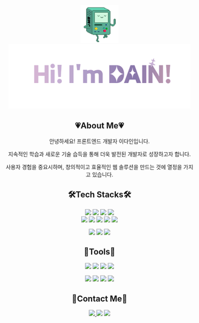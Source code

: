 <div align="center">
  <div>
    <img src="https://github.com/DAIN302/DAIN302/blob/main/asset/dancingbeemo.gif" width="100px"/>
  </div>
  <div>
    <img src="https://github.com/DAIN302/DAIN302/blob/main/asset/dain.gif" />
  </div>
</div>

<h2 align="center">
 <b>💗About Me💗</b> 
</h2>
<p align="center">안녕하세요! 프론트엔드 개발자 이다인입니다.<p/>
<p align="center">지속적인 학습과 새로운 기술 습득을 통해 더욱 발전된 개발자로 성장하고자 합니다.<p/>
<p align="center">사용자 경험을 중요시하며, 창의적이고 효율적인 웹 솔루션을 만드는 것에 열정을 가지고 있습니다.<p/>

<h2 align="center">
 <b>🛠Tech Stacks🛠</b> 
</h2>
<div align="center">
<img src="https://img.shields.io/badge/JavaScript-F7DF1E?style=flat&logo=javascript&logoColor=333333"/> <img src="https://img.shields.io/badge/Typescript-3178C6?style=flat&logo=typescript&logoColor=white"/> <img src="https://img.shields.io/badge/HTML-E34F26?style=flat&logo=html5&logoColor=white"/>  <img src="https://img.shields.io/badge/CSS-1572b6?style=flat&logo=css3&logoColor=white"/>
<br/>
<img src="https://img.shields.io/badge/React-61DAFB?style=flat&logo=react&logoColor=white"/>
<img src="https://img.shields.io/badge/Redux-764ABC?style=flat&logo=redux&logoColor=white"/>
<img src="https://img.shields.io/badge/Vue.js-4FC08D?style=flat&logo=vue.js&logoColor=white"/>
 <img src="https://img.shields.io/badge/Sass-CC6699?style=flat&logo=sass&logoColor=white"/> <img src="https://img.shields.io/badge/jQuery-0769AD?style=flat&logo=jquery&logoColor=white"/>

<img src="https://img.shields.io/badge/Node.js-5fa04e?style=flat&logo=Node.js&logoColor=white"/> <img src="https://img.shields.io/badge/Express.js-000000?style=flat&logo=Express&logoColor=white"/>
<img src="https://img.shields.io/badge/MySQL-4479A1?style=flat&logo=MySQL&logoColor=white"/>

<h2 align="center">
 <b>🔧Tools🔧</b> 
</h2>
<img src="https://img.shields.io/badge/Visual Studio Code-007ACC?style=flat-square&logo=VisualStudioCode&logoColor=white"/> <img src="https://img.shields.io/badge/MySQLWorkBench-4479A1?style=flat&logo=MySQL&logoColor=white"/> <img src="https://img.shields.io/badge/Git-F05032?style=flat&logo=git&logoColor=white"/> <img src="https://img.shields.io/badge/GitHub-181717?style=flat&logo=github&logoColor=white"/>

<img src="https://img.shields.io/badge/Slack-4a154b?style=flat&logo=slack&logoColor=white"/> <img src="https://img.shields.io/badge/Notion-000000?style=flat&logo=notion&logoColor=white"/>
<img src="https://img.shields.io/badge/Figma-F24E1E?style=flat&logo=figma&logoColor=white"/>  <img src="https://img.shields.io/badge/Jira-0052CC?style=flat&logo=Jira&logoColor=white"/> 

</div>
<h2 align="center">
 <b>📱Contact Me📱</b> 
</h2>
<div align="center">
<a href="https://daddda3232.tistory.com/" target="_blank">
<img src="https://img.shields.io/badge/My Blog-000000?style=flat&logo=tistory&logoColor=white"/> 
</a>
<img src="https://img.shields.io/badge/dbgnfk12@gmail.com-EA4335?style=flat&logo=Gmail&logoColor=white"/> 
<a href="https://snowy-aunt-2ed.notion.site/1246edf9ca92805d9041c4346c90c8e5" target="_blank">
<img src="https://img.shields.io/badge/Portfolio-000000?style=flat&logo=notion&logoColor=white"/> 
</a>
</div>

<!--
**DAIN302/DAIN302** is a ✨ _special_ ✨ repository because its `README.md` (this file) appears on your GitHub profile.

Here are some ideas to get you started:

- 🔭 I’m currently working on ...
- 🌱 I’m currently learning ...
- 👯 I’m looking to collaborate on ...
- 🤔 I’m looking for help with ...
- 💬 Ask me about ...
- 📫 How to reach me: ...
- 😄 Pronouns: ...
- ⚡ Fun fact: ...
  -->
